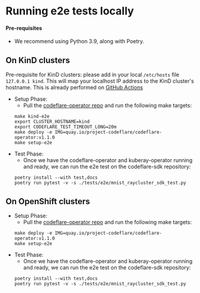 # Running e2e tests locally
#### Pre-requisites
- We recommend using Python 3.9, along with Poetry.

## On KinD clusters
Pre-requisite for KinD clusters: please add in your local `/etc/hosts` file `127.0.0.1 kind`. This will map your localhost IP address to the KinD cluster's hostname. This is already performed on [GitHub Actions](https://github.com/project-codeflare/codeflare-common/blob/1edd775e2d4088a5a0bfddafb06ff3a773231c08/github-actions/kind/action.yml#L70-L72)

- Setup Phase:
  - Pull the [codeflare-operator repo](https://github.com/project-codeflare/codeflare-operator) and run the following make targets:
  ```
  make kind-e2e
  export CLUSTER_HOSTNAME=kind
  export CODEFLARE_TEST_TIMEOUT_LONG=20m
  make deploy -e IMG=quay.io/project-codeflare/codeflare-operator:v1.1.0
  make setup-e2e
  ```
- Test Phase:
   - Once we have the codeflare-operator and kuberay-operator running and ready, we can run the e2e test on the codeflare-sdk repository:
  ```
  poetry install --with test,docs
  poetry run pytest -v -s ./tests/e2e/mnist_raycluster_sdk_test.py
  ```



## On OpenShift clusters
- Setup Phase:
  - Pull the [codeflare-operator repo](https://github.com/project-codeflare/codeflare-operator) and run the following make targets:
  ```
  make deploy -e IMG=quay.io/project-codeflare/codeflare-operator:v1.1.0
  make setup-e2e
  ```
- Test Phase:
   - Once we have the codeflare-operator and kuberay-operator running and ready, we can run the e2e test on the codeflare-sdk repository:
  ```
  poetry install --with test,docs
  poetry run pytest -v -s ./tests/e2e/mnist_raycluster_sdk_test.py
  ```
